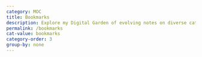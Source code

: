 ```yaml
---
category: MOC
title: Bookmarks
description: Explore my Digital Garden of evolving notes on diverse categorys, waiting to bloom over time.
permalink: /bookmarks
cat-value: bookmarks
category-order: 3
group-by: none
---
```

